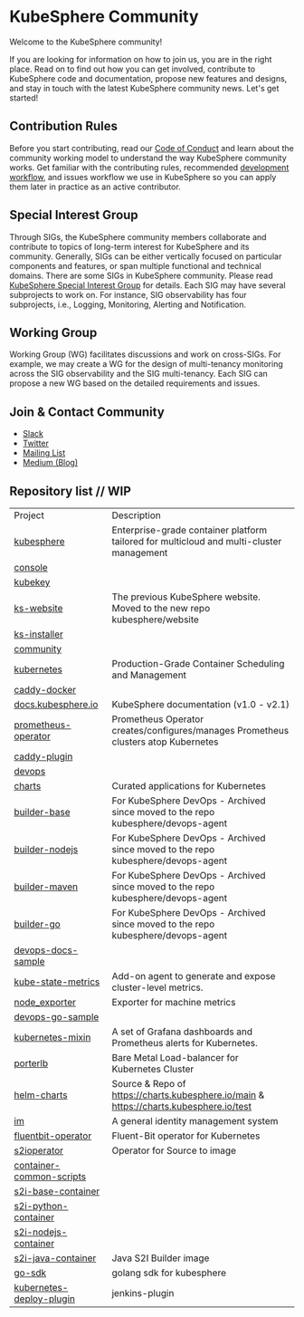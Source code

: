 # KubeSphere Community

Welcome to the KubeSphere community!

If you are looking for information on how to join us, you are in the right place. Read on to find out how you can get involved, contribute to KubeSphere code and documentation, propose new features and designs, and stay in touch with the latest KubeSphere community news. Let's get started!

## Contribution Rules

Before you start contributing, read our [Code of Conduct](code-of-conduct.md) and learn about the community working model to understand the way KubeSphere community works. Get familiar with the contributing rules, recommended [development workflow](./developer-guide/development/development-workflow.md), and issues workflow we use in KubeSphere so you can apply them later in practice as an active contributor.

## Special Interest Group

Through SIGs, the KubeSphere community members collaborate and contribute to topics of long-term interest for KubeSphere and its community. Generally, SIGs can be either vertically focused on particular components and features, or span multiple functional and technical domains. There are some SIGs in KubeSphere community. Please read [KubeSphere Special Interest Group](sigs.md) for details. Each SIG may have several subprojects to work on. For instance, SIG observability has four subprojects, i.e., Logging, Monitoring, Alerting and Notification.

## Working Group

Working Group (WG) facilitates discussions and work on cross-SIGs. For example, we may create a WG for the design of multi-tenancy monitoring across the SIG observability and the SIG multi-tenancy. Each SIG can propose a new WG based on the detailed requirements and issues.

## Join & Contact Community

- [Slack](https://join.slack.com/t/kubesphere/shared_invite/enQtNTE3MDIxNzUxNzQ0LTZkNTdkYWNiYTVkMTM5ZThhODY1MjAyZmVlYWEwZmQ3ODQ1NmM1MGVkNWEzZTRhNzk0MzM5MmY4NDc3ZWVhMjE)
- [Twitter](https://twitter.com/KubeSphere)
- [Mailing List](https://groups.google.com/forum/#!forum/kubesphere)
- [Medium (Blog)](https://itnext.io/@kubesphere)

## Repository list // WIP

|      |      |
| ---- | ---- |
| Project | Description |
| [kubesphere](https://github.com/kubesphere/kubesphere) | 	Enterprise-grade container platform tailored for multicloud and multi-cluster management	 |
| [console](https://github.com/kubesphere/console) | 		 |
| [kubekey](https://github.com/kubesphere/kubekey) | 		 |
| [ks-website](https://github.com/kubesphere/ks-website) | 	The previous KubeSphere website. Moved to the new repo kubesphere/website	 |
| [ks-installer](https://github.com/kubesphere/ks-installer) | 		 |
| [community](https://github.com/kubesphere/community) | 		 |
| [kubernetes](https://github.com/kubesphere/kubernetes) | 	Production-Grade Container Scheduling and Management	 |
| [caddy-docker](https://github.com/kubesphere/caddy-docker) | 		 |
| [docs.kubesphere.io](https://github.com/kubesphere/docs.kubesphere.io) | 	KubeSphere documentation (v1.0 - v2.1)	 |
| [prometheus-operator](https://github.com/kubesphere/prometheus-operator) | 	Prometheus Operator creates/configures/manages Prometheus clusters atop Kubernetes	 |
| [caddy-plugin](https://github.com/kubesphere/caddy-plugin) | 		 |
| [devops](https://github.com/kubesphere/devops) | 		 |
| [charts](https://github.com/kubesphere/charts) | 	Curated applications for Kubernetes	 |
| [builder-base](https://github.com/kubesphere/builder-base) | 	For KubeSphere DevOps - Archived since moved to the repo kubesphere/devops-agent	 |
| [builder-nodejs](https://github.com/kubesphere/builder-nodejs) | 	For KubeSphere DevOps - Archived since moved to the repo kubesphere/devops-agent	 |
| [builder-maven](https://github.com/kubesphere/builder-maven) | 	For KubeSphere DevOps - Archived since moved to the repo kubesphere/devops-agent	 |
| [builder-go](https://github.com/kubesphere/builder-go) | 	For KubeSphere DevOps - Archived since moved to the repo kubesphere/devops-agent	 |
| [devops-docs-sample](https://github.com/kubesphere/devops-docs-sample) | 		 |
| [kube-state-metrics](https://github.com/kubesphere/kube-state-metrics) | 	Add-on agent to generate and expose cluster-level metrics.	 |
| [node_exporter](https://github.com/kubesphere/node_exporter) | 	Exporter for machine metrics	 |
| [devops-go-sample](https://github.com/kubesphere/devops-go-sample) | 		 |
| [kubernetes-mixin](https://github.com/kubesphere/kubernetes-mixin) | 	A set of Grafana dashboards and Prometheus alerts for Kubernetes.	 |
| [porterlb](https://github.com/kubesphere/porterlb) | 	Bare Metal Load-balancer for Kubernetes Cluster	 |
| [helm-charts](https://github.com/kubesphere/helm-charts) | 	Source & Repo of https://charts.kubesphere.io/main & https://charts.kubesphere.io/test	 |
| [im](https://github.com/kubesphere/im) | 	A general identity management system	 |
| [fluentbit-operator](https://github.com/kubesphere/fluentbit-operator) | 	Fluent-Bit operator for Kubernetes	 |
| [s2ioperator](https://github.com/kubesphere/s2ioperator) | 	Operator for Source to image	 |
| [container-common-scripts](https://github.com/kubesphere/container-common-scripts) | 		 |
| [s2i-base-container](https://github.com/kubesphere/s2i-base-container) | 		 |
| [s2i-python-container](https://github.com/kubesphere/s2i-python-container) | 		 |
| [s2i-nodejs-container](https://github.com/kubesphere/s2i-nodejs-container) | 		 |
| [s2i-java-container](https://github.com/kubesphere/s2i-java-container) | 	Java S2I Builder image	 |
| [go-sdk](https://github.com/kubesphere/go-sdk) | 	golang sdk for kubesphere	 |
| [kubernetes-deploy-plugin](https://github.com/kubesphere/kubernetes-deploy-plugin) | 	jenkins-plugin	 |
